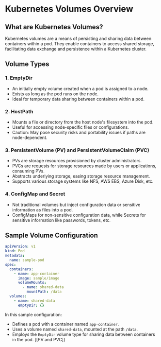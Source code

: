 # Kubernetes Volumes Overview

## What are Kubernetes Volumes?
Kubernetes volumes are a means of persisting and sharing data between containers within a pod. They enable containers to access shared storage, facilitating data exchange and persistence within a Kubernetes cluster.

## Volume Types
### 1. EmptyDir
- An initially empty volume created when a pod is assigned to a node.
- Exists as long as the pod runs on the node.
- Ideal for temporary data sharing between containers within a pod.

### 2. HostPath
- Mounts a file or directory from the host node's filesystem into the pod.
- Useful for accessing node-specific files or configurations.
- Caution: May pose security risks and portability issues if paths are node-dependent.

### 3. PersistentVolume (PV) and PersistentVolumeClaim (PVC)
- PVs are storage resources provisioned by cluster administrators.
- PVCs are requests for storage resources made by users or applications, consuming PVs.
- Abstracts underlying storage, easing storage resource management.
- Supports various storage systems like NFS, AWS EBS, Azure Disk, etc.

### 4. ConfigMap and Secret
- Not traditional volumes but inject configuration data or sensitive information as files into a pod.
- ConfigMaps for non-sensitive configuration data, while Secrets for sensitive information like passwords, tokens, etc.

## Sample Volume Configuration
```yaml
apiVersion: v1
kind: Pod
metadata:
  name: sample-pod
spec:
  containers:
    - name: app-container
      image: sample/image
      volumeMounts:
        - name: shared-data
          mountPath: /data
  volumes:
    - name: shared-data
      emptyDir: {}
```

In this sample configuration:
- Defines a pod with a container named `app-container`.
- Uses a volume named `shared-data`, mounted at the path `/data`.
- Employs the `EmptyDir` volume type for sharing data between containers in the pod.
[[PV and PVC]]